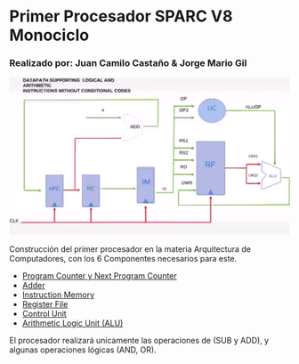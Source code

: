 # Primer Procesador SPARC V8 Monociclo
### Realizado por: Juan Camilo Castaño & Jorge Mario Gil

![Esquema del Procesador](/Procesador1/Procesador.png)
  
Construcción del primer procesador en la materia Arquitectura de Computadores, con los 6 Componentes necesarios para este.

  * [Program Counter y Next Program Counter](/Procesador1/Program_Counter.vhd)
  * [Adder](/Procesador1/Adder.vhd)
  * [Instruction Memory](/Procesador1/Instruction_Memory.vhd)
  * [Register File](/Procesador1/Register_File.vhd)
  * [Control Unit](/Procesador1/Control_Unit.vhd)
  * [Arithmetic Logic Unit (ALU)](/Procesador1/Arithmetic_Logic_Unit.vhd)

El procesador realizará unicamente las operaciones de (SUB y ADD), y algunas operaciones lógicas (AND, OR).
